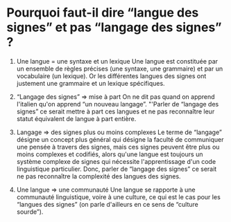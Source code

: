 # Pourquoi faut-il dire “langue des signes” et pas “langage des signes” ?

1. Une langue = une syntaxe et un lexique
Une langue est constituée par un ensemble de règles précises (une syntaxe, une grammaire) et par un vocabulaire (un lexique). Or les différentes langues des signes ont justement une grammaire et un lexique spécifiques.

2. “Langage des signes” ⇒ mise à part 
On ne dit pas quand on apprend l'italien qu'on apprend “un nouveau langage”. "'Parler de “langage des signes” ce serait mettre à part ces langues et ne pas reconnaître leur statut équivalent de langue à part entière.

3. Langage ⇒ des signes plus ou moins complexes
Le terme de “langage” désigne un concept plus général qui désigne la faculté de communiquer une pensée à travers des signes, mais ces signes peuvent être plus ou moins complexes et codifiés, alors qu'une langue est toujours un système complexe de signes qui nécessite l'apprentissage d'un code linguistique particulier. Donc, parler de “langage des signes” ce serait ne pas reconnaître la complexité des langues des signes.

4. Une langue  ⇒ une communauté
Une langue se rapporte à une communauté linguistique, voire à une culture, ce qui est le cas pour les “langues des signes” (on parle d'ailleurs en ce sens de “culture sourde”).